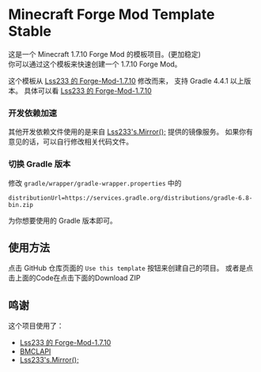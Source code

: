# Minecraft Forge Mod Template Stable
这是一个 Minecraft 1.7.10 Forge Mod 的模板项目。(更加稳定)  
你可以通过这个模板来快速创建一个 1.7.10 Forge Mod。  

这个模板从 [Lss233 的 Forge-Mod-1.7.10](https://github.com/lss233/forge-mod-1.7.10) 修改而来， 支持 Gradle 4.4.1 以上版本。
具体可以看 [Lss233 的 Forge-Mod-1.7.10](https://github.com/lss233/forge-mod-1.7.10)

### 开发依赖加速  
  
其他开发依赖文件使用的是来自 [Lss233's.Mirror();](https://www.mcbbs.net/thread-800729-1-1.html) 提供的镜像服务。
如果你有意见的话，可以自行修改相关代码文件。

### 切换 Gradle 版本

修改 `gradle/wrapper/gradle-wrapper.properties` 中的
```
distributionUrl=https://services.gradle.org/distributions/gradle-6.8-bin.zip
```
为你想要使用的 Gradle 版本即可。  

## 使用方法
点击 GitHub 仓库页面的 `Use this template` 按钮来创建自己的项目。 
或者是点击上面的Code在点击下面的Download ZIP

## 鸣谢
这个项目使用了：

* [Lss233 的 Forge-Mod-1.7.10](https://github.com/lss233/forge-mod-1.7.10)
* [BMCLAPI](https://bmclapidoc.bangbang93.com/)
* [Lss233's.Mirror();](https://www.mcbbs.net/thread-800729-1-1.html)